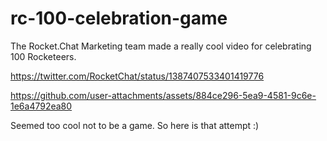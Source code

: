 # rc-100-celebration-game

The Rocket.Chat Marketing team made a really cool video for celebrating 100 Rocketeers.

https://twitter.com/RocketChat/status/1387407533401419776

https://github.com/user-attachments/assets/884ce296-5ea9-4581-9c6e-1e6a4792ea80

Seemed too cool not to be a game.  So here is that attempt :)
